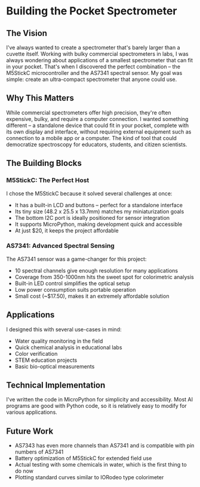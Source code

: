 # Building the Pocket Spectrometer

## The Vision
I've always wanted to create a spectrometer that's barely larger than a cuvette itself. Working with bulky commercial spectrometers in labs, I was always wondering about applications of a smallest spectrometer that can fit in your pocket. That's when I discovered the perfect combination – the M5StickC microcontroller and the AS7341 spectral sensor. My goal was simple: create an ultra-compact spectrometer that anyone could use.

## Why This Matters
While commercial spectrometers offer high precision, they're often expensive, bulky, and require a computer connection. I wanted something different – a standalone device that could fit in your pocket, complete with its own display and interface, without requiring external equipment such as connection to a mobile app or a computer. The kind of tool that could democratize spectroscopy for educators, students, and citizen scientists.

## The Building Blocks

### M5StickC: The Perfect Host
I chose the M5StickC because it solved several challenges at once:
* It has a built-in LCD and buttons – perfect for a standalone interface
* Its tiny size (48.2 x 25.5 x 13.7mm) matches my miniaturization goals
* The bottom I2C port is ideally positioned for sensor integration
* It supports MicroPython, making development quick and accessible
* At just $20, it keeps the project affordable

### AS7341: Advanced Spectral Sensing
The AS7341 sensor was a game-changer for this project:
* 10 spectral channels give enough resolution for many applications
* Coverage from 350-1000nm hits the sweet spot for colorimetric analysis
* Built-in LED control simplifies the optical setup
* Low power consumption suits portable operation
* Small cost (~$17.50), makes it an extremely affordable solution

## Applications
I designed this with several use-cases in mind:
* Water quality monitoring in the field
* Quick chemical analysis in educational labs
* Color verification 
* STEM education projects
* Basic bio-optical measurements

## Technical Implementation
I've written the code in MicroPython for simplicity and accessibility. Most AI programs are good with Python code, so it is relatively easy to modify for various applications.  

## Future Work
* AS7343 has even more channels than AS7341 and is compatible with pin numbers of AS7341
* Battery optimization of M5StickC for extended field use
* Actual testing with some chemicals in water, which is the first thing to do now
* Plotting standard curves similar to IORodeo type colorimeter
